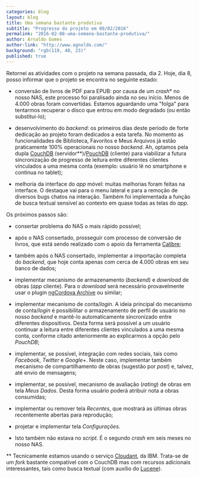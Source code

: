 ```yaml
---
categories: blog
layout: blog
title: Uma semana bastante produtiva
subtitle: "Progresso do projeto em 08/02/2016"
permalink: "2016-02-08-uma-semana-bastante-produtiva/"
author: Arnaldo Gomes
author-link: "http://www.agnoldo.com/"
background: "rgb(119, 40, 23)"
published: true
---
```


Retornei as atividades com o projeto na semana passada, dia 2. Hoje, dia 8, posso informar que o projeto se encontra no seguinte estado:

- conversão de livros de PDF para EPUB: por causa de um _crash_* no nosso NAS, este processo foi paralisado ainda no seu início. Menos de 4.000 obras foram convertidas. Estamos aguardando uma "folga" para tentarmos recuperar o disco que entrou em modo degradado (ou então substitui-lo);

- desenvolvimento do _backend_: os primeiros dias deste período de forte dedicação ao projeto foram dedicados a esta tarefa. No momento as funcionalidades de Biblioteca, Favoritos e Meus Arquivos já estão praticamente 100% operacionais no nosso _backend_. Ah, optamos pela dupla [CouchDB](http://couchdb.apache.org/) (servidor\*\*)/[PouchDB](http://pouchdb.com/) (cliente) para viabilizar a futura sincronização de progresso de leitura entre diferentes clientes vinculados a uma mesma conta (exemplo: usuário lê no smartphone e continua no tablet);

- melhoria da interface do _app_ móvel: muitas melhorias foram feitas na interface. O destaque vai para o menu lateral e para a remoção de diversos bugs chatos na interação. Também foi implementada a função de busca textual sensível ao contexto em quase todas as telas do _app_.

Os próximos passos são:

- consertar problema do NAS o mais rápido possível;

- após o NAS consertado, prosseguir com processo de conversão de livros, que está sendo realizado com o apoio da ferramenta [Calibre](https://calibre-ebook.com/);

- também após o NAS consertado, implementar a importação completa do _backend_, que hoje conta apenas com cerca de 4.000 obras em seu banco de dados;

- implementar mecanismo de armazenamento (_backend_) e _download_ de obras (_app_ cliente). Para o _download_ será necessário provavelmente usar o plugin [ngCordova Archive](http://ngcordova.com/) ou similar;

- implementar mecanismo de conta/_login_. A ideia principal do mecanismo de conta/_login_ é possibilitar o armazenamento de perfil de usuário no nosso _backend_ e mantê-lo automaticamente sincronizado entre diferentes dispositivos. Desta forma será possível a um usuário continuar a leitura entre diferentes clientes vinculados a uma mesma conta, conforme citado anteriormente ao explicarmos a opção pelo _PouchDB_;

- implementar, se possível, integração com redes sociais, tais como _Facebook_, _Twitter_ e _Google+_. Neste caso, implementar também mecanismo de compartilhamento de obras (sugestão por _post_) e, talvez, até envio de mensagens;

- implementar, se possível, mecanismo de avaliação (_rating_) de obras em tela _Meus Dados_. Desta forma usuário poderá atribuir nota a obras consumidas;

- implementar ou remover tela _Recentes_, que mostrará as últimas obras recentemente abertas para reprodução;

- projetar e implementar tela _Configurações_.


* Isto também não estava no _script_. É o segundo _crash_ em seis meses no nosso NAS.

\*\* Tecnicamente estamos usando o serviço [Cloudant](https://cloudant.com/), da IBM. Trata-se de um _fork_ bastante compatível com o CouchDB mas com recursos adicionais interessantes, tais como busca textual (com auxílio do [Lucene](https://lucene.apache.org/)).

